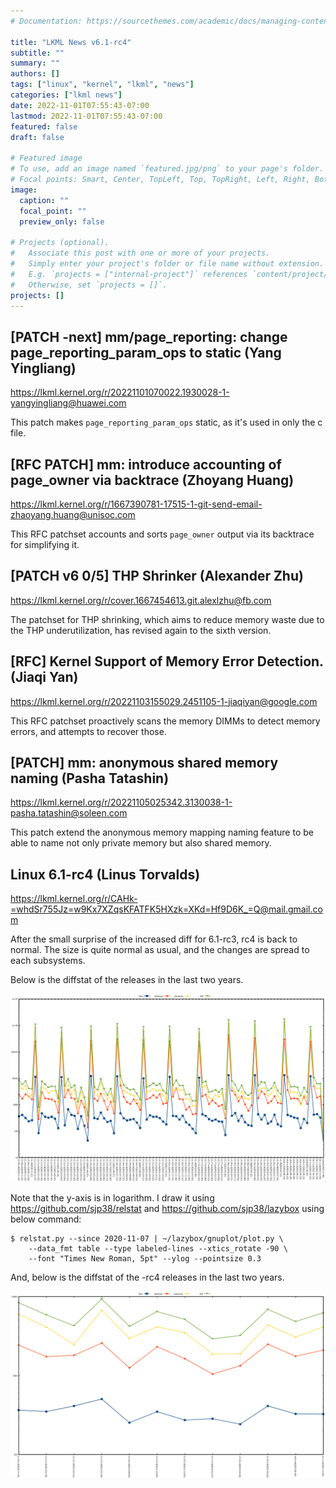```yaml
---
# Documentation: https://sourcethemes.com/academic/docs/managing-content/

title: "LKML News v6.1-rc4"
subtitle: ""
summary: ""
authors: []
tags: ["linux", "kernel", "lkml", "news"]
categories: ["lkml news"]
date: 2022-11-01T07:55:43-07:00
lastmod: 2022-11-01T07:55:43-07:00
featured: false
draft: false

# Featured image
# To use, add an image named `featured.jpg/png` to your page's folder.
# Focal points: Smart, Center, TopLeft, Top, TopRight, Left, Right, BottomLeft, Bottom, BottomRight.
image:
  caption: ""
  focal_point: ""
  preview_only: false

# Projects (optional).
#   Associate this post with one or more of your projects.
#   Simply enter your project's folder or file name without extension.
#   E.g. `projects = ["internal-project"]` references `content/project/deep-learning/index.md`.
#   Otherwise, set `projects = []`.
projects: []
---
```


[PATCH -next] mm/page_reporting: change page_reporting_param_ops to static (Yang Yingliang)
-------------------------------------------------------------------------------------------

https://lkml.kernel.org/r/20221101070022.1930028-1-yangyingliang@huawei.com

This patch makes `page_reporting_param_ops` static, as it's used in only the c
file.


[RFC PATCH] mm: introduce accounting of page_owner via backtrace (Zhoyang Huang)
--------------------------------------------------------------------------------

https://lkml.kernel.org/r/1667390781-17515-1-git-send-email-zhaoyang.huang@unisoc.com

This RFC patchset accounts and sorts `page_owner` output via its backtrace for
simplifying it.


[PATCH v6 0/5] THP Shrinker (Alexander Zhu)
-------------------------------------------

https://lkml.kernel.org/r/cover.1667454613.git.alexlzhu@fb.com

The patchset for THP shrinking, which aims to reduce memory waste due to the
THP underutilization, has revised again to the sixth version.


[RFC] Kernel Support of Memory Error Detection. (Jiaqi Yan)
-----------------------------------------------------------

https://lkml.kernel.org/r/20221103155029.2451105-1-jiaqiyan@google.com

This RFC patchset proactively scans the memory DIMMs to detect memory errors,
and attempts to recover those.


[PATCH] mm: anonymous shared memory naming (Pasha Tatashin)
-----------------------------------------------------------

https://lkml.kernel.org/r/20221105025342.3130038-1-pasha.tatashin@soleen.com

This patch extend the anonymous memory mapping naming feature to be able to
name not only private memory but also shared memory.


Linux 6.1-rc4 (Linus Torvalds)
------------------------------

https://lkml.kernel.org/r/CAHk-=whdSr755Jz=w9Kx7XZqsKFATFK5HXzk=XKd=Hf9D6K_=Q@mail.gmail.com

After the small surprise of the increased diff for 6.1-rc3, rc4 is back to
normal.  The size is quite normal as usual, and the changes are spread to each
subsystems.

Below is the diffstat of the releases in the last two years.

![Kernel release stat](/img/kernel_release_stat/v5.10-rc4..v6.1-rc4.png)

Note that the y-axis is in logarithm.  I draw it using
https://github.com/sjp38/relstat and https://github.com/sjp38/lazybox using
below command:

    $ relstat.py --since 2020-11-07 | ~/lazybox/gnuplot/plot.py \
	    --data_fmt table --type labeled-lines --xtics_rotate -90 \
	    --font "Times New Roman, 5pt" --ylog --pointsize 0.3


And, below is the diffstat of the -rc4 releases in the last two years.

![rc4 release stat](/img/kernel_release_stat/v6.1-rc4-only.png)
